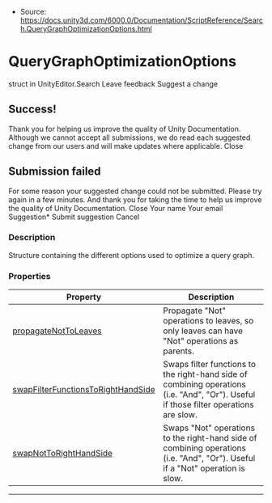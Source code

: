* Source: https://docs.unity3d.com/6000.0/Documentation/ScriptReference/Search.QueryGraphOptimizationOptions.html

# QueryGraphOptimizationOptions
struct in UnityEditor.Search
Leave feedback
Suggest a change
## Success!
Thank you for helping us improve the quality of Unity Documentation. Although we cannot accept all submissions, we do read each suggested change from our users and will make updates where applicable.
Close
## Submission failed
For some reason your suggested change could not be submitted. Please <a>try again</a> in a few minutes. And thank you for taking the time to help us improve the quality of Unity Documentation.
Close
Your name Your email Suggestion* Submit suggestion
Cancel
### Description
Structure containing the different options used to optimize a query graph.
### Properties
Property | Description  
---|---  
[propagateNotToLeaves](https://docs.unity3d.com/6000.0/Documentation/ScriptReference/Search.QueryGraphOptimizationOptions-propagateNotToLeaves.html) | Propagate "Not" operations to leaves, so only leaves can have "Not" operations as parents.  
[swapFilterFunctionsToRightHandSide](https://docs.unity3d.com/6000.0/Documentation/ScriptReference/Search.QueryGraphOptimizationOptions-swapFilterFunctionsToRightHandSide.html) | Swaps filter functions to the right-hand side of combining operations (i.e. "And", "Or"). Useful if those filter operations are slow.  
[swapNotToRightHandSide](https://docs.unity3d.com/6000.0/Documentation/ScriptReference/Search.QueryGraphOptimizationOptions-swapNotToRightHandSide.html) | Swaps "Not" operations to the right-hand side of combining operations (i.e. "And", "Or"). Useful if a "Not" operation is slow.  
* * *
